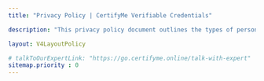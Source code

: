 ```yaml
---
title: "Privacy Policy | CertifyMe Verifiable Credentials"

description: "This privacy policy document outlines the types of personal information that is received and collected by CertifyMe credentials and how it is used."

layout: V4LayoutPolicy

# talkToOurExpertLink: "https://go.certifyme.online/talk-with-expert"
sitemap.priority : 0
---
```

